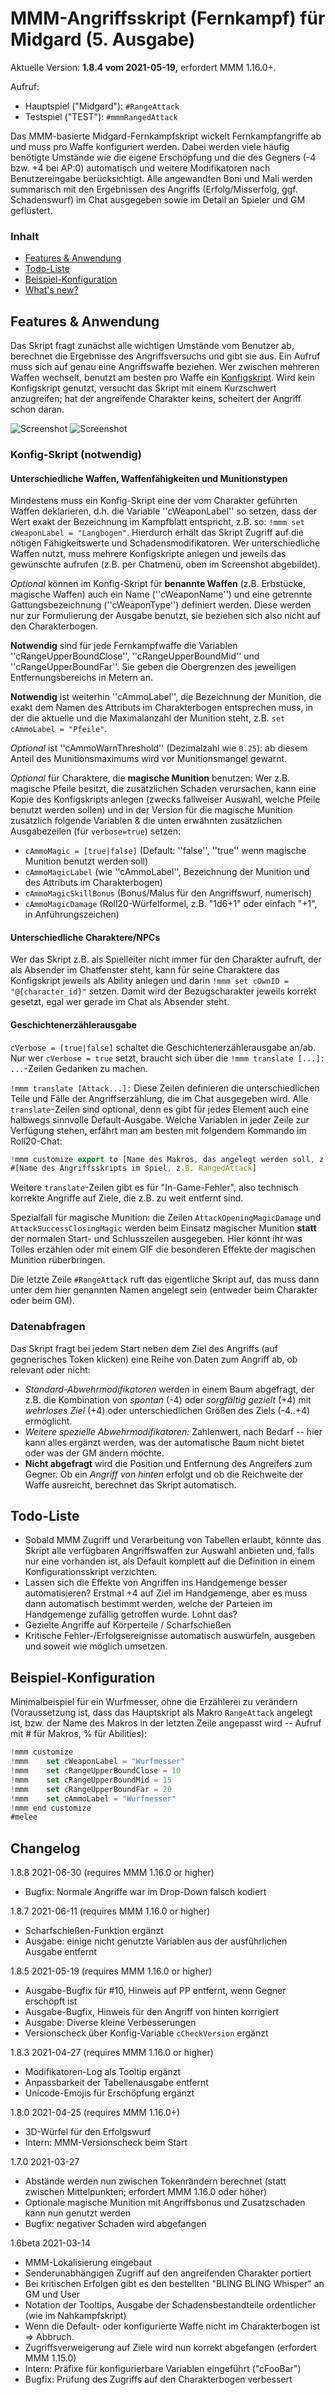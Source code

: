 # MMM-Angriffsskript (Fernkampf) für Midgard (5. Ausgabe)

Aktuelle Version: **1.8.4 vom 2021-05-19,** erfordert MMM 1.16.0+.

Aufruf: 
- Hauptspiel ("Midgard"): ``#RangeAttack`` 
- Testspiel ("TEST"): ``#mmmRangedAttack``

Das MMM-basierte Midgard-Fernkampfskript wickelt Fernkampfangriffe ab und muss pro Waffe konfiguriert werden. Dabei werden viele häufig benötigte Umstände wie die eigene Erschöpfung und die des Gegners (-4 bzw. +4 bei AP:0) automatisch und weitere Modifikatoren nach Benutzereingabe berücksichtigt. Alle angewandten Boni und Mali werden summarisch mit den Ergebnissen des Angriffs (Erfolg/Misserfolg, ggf. Schadenswurf) im Chat ausgegeben sowie im Detail an Spieler und GM geflüstert.

### Inhalt

- [Features & Anwendung](#features--anwendung)
- [Todo-Liste](#todo-liste)
- [Beispiel-Konfiguration](#beispiel-konfiguration)
- [What's new?](#changelog)


## Features & Anwendung

Das Skript fragt zunächst alle wichtigen Umstände vom Benutzer ab, berechnet die Ergebnisse des Angriffsversuchs und gibt sie aus. Ein Aufruf muss sich auf genau eine Angriffswaffe beziehen. Wer zwischen mehreren Waffen wechselt, benutzt am besten pro Waffe ein [Konfigskript](#konfig-skript-optional). Wird kein Konfigskript genutzt, versucht das Skript mit einem Kurzschwert anzugreifen; hat der angreifende Charakter keins, scheitert der Angriff schon daran.

![Screenshot](mmm-rangedAttack-1.7-basic.png)
![Screenshot](mmm-rangedAttack-1.7-missed.png)

### Konfig-Skript (notwendig)

#### Unterschiedliche Waffen, Waffenfähigkeiten und Munitionstypen

Mindestens muss ein Konfig-Skript eine der vom Charakter geführten Waffen deklarieren, d.h. die Variable ''cWeaponLabel'' so setzen, dass der Wert exakt der Bezeichnung im Kampfblatt entspricht, z.B. so: `!mmm set cWeaponLabel = "Langbogen"`. Hierdurch erhält das Skript Zugriff auf die nötigen Fähigkeitswerte und Schadensmodifikatoren. Wer unterschiedliche Waffen nutzt, muss mehrere Konfigskripte anlegen und jeweils das gewünschte aufrufen (z.B. per Chatmenü, oben im Screenshot abgebildet).

*Optional* können im Konfig-Skript für **benannte Waffen** (z.B. Erbstücke, magische Waffen) auch ein Name (''cWeaponName'') und eine getrennte Gattungsbezeichnung (''cWeaponType'') definiert werden. Diese werden nur zur Formulierung der Ausgabe benutzt, sie beziehen sich also nicht auf den Charakterbogen.

**Notwendig** sind für jede Fernkampfwaffe die Variablen ''cRangeUpperBoundClose'', ''cRangeUpperBoundMid'' und ''cRangeUpperBoundFar''. Sie geben die Obergrenzen des jeweiligen Entfernungsbereichs in Metern an.

**Notwendig** ist weiterhin ''cAmmoLabel'', die Bezeichnung der Munition, die exakt dem Namen des Attributs im Charakterbogen entsprechen muss, in der die aktuelle und die Maximalanzahl der Munition steht, z.B. `set cAmmoLabel = "Pfeile"`.

*Optional* ist ''cAmmoWarnThreshold'' (Dezimalzahl wie `0.25`): ab diesem Anteil des Munitionsmaximums wird vor Munitionsmangel gewarnt.

*Optional* für Charaktere, die **magische Munition** benutzen: Wer z.B. magische Pfeile besitzt, die zusätzlichen Schaden verursachen, kann eine Kopie des Konfigskripts anlegen (zwecks fallweiser Auswahl, welche Pfeile benutzt werden sollen) und in der Version für die magische Munition zusätzlich folgende Variablen & die unten erwähnten zusätzlichen Ausgabezeilen (für `verbose=true`) setzen:
- `cAmmoMagic = [true|false]` (Default: ''false'', ''true'' wenn magische Munition benutzt werden soll)
- `cAmmoMagicLabel` (wie ''cAmmoLabel'', Bezeichnung der Munition und des Attributs im Charakterbogen)
- `cAmmoMagicSkillBonus` (Bonus/Malus für den Angriffswurf, numerisch)
- `cAmmoMagicDamage` (Roll20-Würfelformel, z.B. "1d6+1" oder einfach "+1", in Anführungszeichen)

#### Unterschiedliche Charaktere/NPCs

Wer das Skript z.B. als Spielleiter nicht immer für den Charakter aufruft, der als Absender im Chatfenster steht, kann für seine Charaktere das Konfigskript jeweils als Ability anlegen und darin `!mmm set cOwnID = "@{character_id}"` setzen. Damit wird der Bezugscharakter jeweils korrekt gesetzt, egal wer gerade im Chat als Absender steht.

#### Geschichtenerzählerausgabe

`cVerbose = [true|false]` schaltet die Geschichtenerzählerausgabe an/ab. Nur wer `cVerbose = true` setzt, braucht sich über die `!mmm translate [...]: ...`-Zeilen Gedanken zu machen.

`!mmm translate [Attack...]:` Diese Zeilen definieren die unterschiedlichen Teile und Fälle der Angriffserzählung, die im Chat ausgegeben wird. Alle `translate`-Zeilen sind optional, denn es gibt für jedes Element auch eine halbwegs sinnvolle Default-Ausgabe. Welche Variablen in jeder Zeile zur Verfügung stehen, erfährt man am besten mit folgendem Kommando im Roll20-Chat:
```javascript
!mmm customize export to [Name des Makros, das angelegt werden soll, z.B. rangedAttackConfigSample]
#[Name des Angriffsskripts im Spiel, z.B. RangedAttack]
```

Weitere `translate`-Zeilen gibt es für "In-Game-Fehler", also technisch korrekte Angriffe auf Ziele, die z.B. zu weit entfernt sind.

Spezialfall für magische Munition: die Zeilen `AttackOpeningMagicDamage` und `AttackSuccessClosingMagic` werden beim Einsatz magischer Munition **statt** der normalen Start- und Schlusszeilen ausgegeben. Hier könnt ihr was Tolles erzählen oder mit einem GIF die besonderen Effekte der magischen Munition rüberbringen. 

Die letzte Zeile `#RangeAttack` ruft das eigentliche Skript auf, das muss dann unter dem hier genannten Namen angelegt sein (entweder beim Charakter oder beim GM).

### Datenabfragen

Das Skript fragt bei jedem Start neben dem Ziel des Angriffs (auf gegnerisches Token klicken) eine Reihe von Daten zum Angriff ab, ob relevant oder nicht:
- *Standard-Abwehrmodifikatoren* werden in einem Baum abgefragt, der z.B. die Kombination von *spontan* (-4) oder *sorgfältig gezielt* (+4) mit *wehrloses Ziel* (+4) oder unterschiedlichen Größen des Ziels (-4..+4) ermöglicht.
- *Weitere spezielle Abwehrmodifikatoren:* Zahlenwert, nach Bedarf -- hier kann alles ergänzt werden, was der automatische Baum nicht bietet oder was der GM ändern möchte.
- **Nicht abgefragt** wird die Position und Entfernung des Angreifers zum Gegner. Ob ein *Angriff von hinten* erfolgt und ob die Reichweite der Waffe ausreicht, berechnet das Skript automatisch.


## Todo-Liste

- Sobald MMM Zugriff und Verarbeitung von Tabellen erlaubt, könnte das Skript alle verfügbaren Angriffswaffen zur Auswahl anbieten und, falls nur eine vorhanden ist, als Default komplett auf die Definition in einem Konfigurationsskript verzichten.
- Lassen sich die Effekte von Angriffen ins Handgemenge besser automatisieren? Erstmal +4 auf Ziel im Handgemenge, aber es muss dann automatisch bestimmt werden, welche der Parteien im Handgemenge zufällig getroffen wurde. Lohnt das?
- Gezielte Angriffe auf Körperteile / Scharfschießen
- Kritische Fehler-/Erfolgsereignisse automatisch auswürfeln, ausgeben und soweit wie möglich umsetzen.


## Beispiel-Konfiguration

Minimalbeispiel für ein Wurfmesser, ohne die Erzählerei zu verändern (Voraussetzung ist, dass das Hauptskript als Makro `RangeAttack` angelegt ist, bzw. der Name des Makros in der letzten Zeile angepasst wird -- Aufruf mit # für Makros, % für Abilities):

```javascript
!mmm customize
!mmm    set cWeaponLabel = "Wurfmesser"
!mmm    set cRangeUpperBoundClose = 10
!mmm    set cRangeUpperBoundMid = 15
!mmm    set cRangeUpperBoundFar = 20
!mmm    set cAmmoLabel = "Wurfmesser"
!mmm end customize
#melee
```

## Changelog

1.8.8 2021-06-30 (requires MMM 1.16.0 or higher)

- Bugfix: Normale Angriffe war im Drop-Down falsch kodiert

1.8.7 2021-06-11 (requires MMM 1.16.0 or higher)

- Scharfschießen-Funktion ergänzt
- Ausgabe: einige nicht genutzte Variablen aus der ausführlichen Ausgabe entfernt

1.8.5 2021-05-19 (requires MMM 1.16.0 or higher)

- Ausgabe-Bugfix für #10, Hinweis auf PP entfernt, wenn Gegner erschöpft ist
- Ausgabe-Bugfix, Hinweis für den Angriff von hinten korrigiert
- Ausgabe: Diverse kleine Verbesserungen
- Versionscheck über Konfig-Variable `cCheckVersion` ergänzt

1.8.3 2021-04-27 (requires MMM 1.16.0 or higher)

- Modifikatoren-Log als Tooltip ergänzt
- Anpassbarkeit der Tabellenausgabe entfernt
- Unicode-Emojis für Erschöpfung ergänzt

1.8.0 2021-04-25 (requires MMM 1.16.0+)

- 3D-Würfel für den Erfolgswurf
- Intern: MMM-Versionscheck beim Start

1.7.0 2021-03-27

- Abstände werden nun zwischen Tokenrändern berechnet (statt zwischen Mittelpunkten; erfordert MMM 1.16.0 oder höher)
-  Optionale magische Munition mit Angriffsbonus und Zusatzschaden kann nun genutzt werden
-  Bugfix: negativer Schaden wird abgefangen

1.6beta 2021-03-14

-  MMM-Lokalisierung eingebaut
-  Senderunabhängigen Zugriff auf den angreifenden Charakter portiert
-  Bei kritischen Erfolgen gibt es den bestellten "BLING BLING Whisper" an GM und User 
-  Notation der Tooltips, Ausgabe der Schadensbestandteile ordentlicher (wie im Nahkampfskript)
-  Wenn die Default- oder konfigurierte Waffe nicht im Charakterbogen ist => Abbruch.
-  Zugriffsverweigerung auf Ziele wird nun korrekt abgefangen (erfordert MMM 1.15.0)
-  Intern: Präfixe für konfigurierbare Variablen eingeführt ("cFooBar")
-  Bugfix: Prüfung des Zugriffs auf den Charakterbogen verbessert

